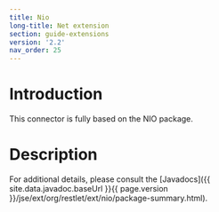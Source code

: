 ```yaml
---
title: Nio
long-title: Net extension
section: guide-extensions
version: '2.2'
nav_order: 25
---
```

# Introduction

This connector is fully based on the NIO package.

# Description

For additional details, please consult the
[Javadocs]({{ site.data.javadoc.baseUrl }}{{ page.version }}/jse/ext/org/restlet/ext/nio/package-summary.html).

